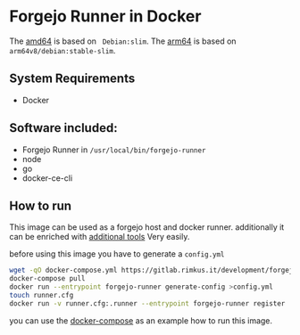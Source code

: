 # Forgejo Runner in Docker
The [amd64](https://hub.docker.com/repository/docker/ravermeister/forgejo-runner/tags?name=amd64) is based on ` Debian:slim`. 
The [arm64](https://hub.docker.com/repository/docker/ravermeister/forgejo-runner/tags?name=arm64) is based on `arm64v8/debian:stable-slim`.

## System Requirements
- Docker

## Software included:
- Forgejo Runner in `/usr/local/bin/forgejo-runner`
- node
- go
- docker-ce-cli

## How to run
This image can be used as a forgejo host and docker runner.
additionally it can be enriched with [additional tools](https://gitlab.rimkus.it/development/forgejo-runner/-/blob/main/assets/forgectrl?ref_type=heads)
Very easily.

before using this image you have to generate a `config.yml`
```bash
wget -qO docker-compose.yml https://gitlab.rimkus.it/development/forgejo-runner/-/raw/main/docker-compose.yml?ref_type=heads
docker-compose pull
docker run --entrypoint forgejo-runner generate-config >config.yml
touch runner.cfg
docker run -v runner.cfg:.runner --entrypoint forgejo-runner register
```

you can use the [docker-compose](https://gitlab.rimkus.it/development/forgejo-runner/-/blob/main/docker-compose.yml?ref_type=heads)
as an example how to run this image. 
